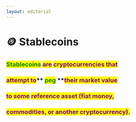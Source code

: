```yaml
---
layout: editorial
---
```


# 🪙 Stablecoins

### <mark style="color:green;">Stablecoins</mark> <mark style="color:purple;">are</mark> <mark style="color:purple;"></mark><mark style="color:purple;">**cryptocurrencies that**</mark>&#x20;

### <mark style="color:purple;">**attempt to**</mark>** **<mark style="color:green;">**peg**</mark>** **<mark style="color:purple;">**their market value**</mark>&#x20;

### <mark style="color:purple;">**to some**</mark> <mark style="color:purple;"></mark><mark style="color:purple;">reference asset (fiat money,</mark>&#x20;

### <mark style="color:purple;">commodities, or another cryptocurrency).</mark>

<mark style="color:purple;"></mark>
